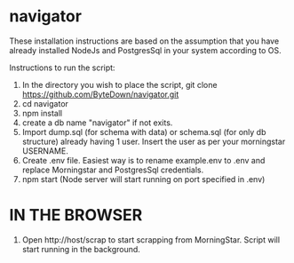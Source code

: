 # navigator

These installation instructions are based on the assumption that you have already installed NodeJs and PostgresSql in your system according to OS.

Instructions to run the script:

1. In the directory you wish to place the script, git clone https://github.com/ByteDown/navigator.git
2. cd navigator
3. npm install
4. create a db name "navigator" if not exits.
5. Import dump.sql (for schema with data) or schema.sql (for only db structure) already having 1 user. Insert the user as per your morningstar USERNAME.
6. Create .env file. Easiest way is to rename example.env to .env and replace Morningstar and PostgresSql credentials.
7. npm start (Node server will start running on port specified in .env)

# IN THE BROWSER
1. Open http://host/scrap to start scrapping from MorningStar. Script will start running in the background.

